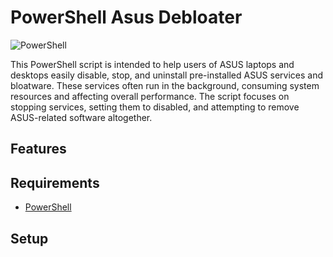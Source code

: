 # PowerShell Asus Debloater

![PowerShell](https://img.shields.io/badge/PowerShell-%235391FE.svg?style=for-the-badge&logo=powershell&logoColor=white)

This PowerShell script is intended to help users of ASUS laptops and desktops easily disable, stop, and uninstall pre-installed ASUS services and bloatware. These services often run in the background, consuming system resources and affecting overall performance. The script focuses on stopping services, setting them to disabled, and attempting to remove ASUS-related software altogether.

## Features


## Requirements

- [PowerShell](https://docs.microsoft.com/en-us/powershell/)

## Setup
